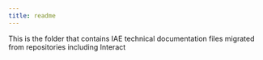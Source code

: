 ```yaml
---
title: readme
---
```

This is the folder that contains IAE technical documentation files migrated from repositories including Interact
